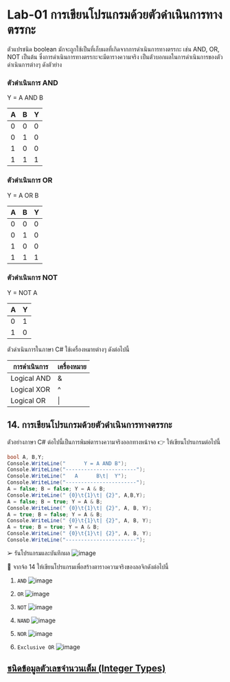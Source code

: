 # Lab-01 การเขียนโปรแกรมด้วยตัวดำเนินการทางตรรกะ

ตัวแปรชนิด boolean มักจะถูกใช้เป็นที่เก็บผลที่เกิดจากการดำเนินการทางตรรกะ เช่น AND, OR, NOT เป็นต้น ซึ่งการดำเนินการทางตรรกะจะมีตารางความจริง เป็นตัวบอกผลในการดำเนินการของตัวดำเนินการต่างๆ ดังตัวย่าง

### ตัวดำเนินการ AND

Y = A AND B

| A | B | Y |
|---|---|---|
| 0 | 0 | 0 |
| 0 | 1 | 0 |
| 1 | 0 | 0 |
| 1 | 1 | 1 |

### ตัวดำเนินการ OR

Y = A OR B

| A | B | Y |
|---|---|---|
| 0 | 0 | 0 |
| 0 | 1 | 0 |
| 1 | 0 | 0 |
| 1 | 1 | 1 |

### ตัวดำเนินการ NOT

Y = NOT A

| A | Y |
|--|--|
| 0 | 1 |
| 1 | 0 |

ตัวดำเนินการในภาษา C#
ใช้เครื่องหมายต่างๆ ดังต่อไปนี้

| การดำเนินการ | เครื่องหมาย |
|------------|-----------|
| Logical AND | & |
| Logical XOR | ^ |
| Logical OR | \| |

## 14. การเขียนโปรแกรมด้วยตัวดำเนินการทางตรรกะ

ตัวอย่างภาษา C# ต่อไปนี้เป็นการพิมพ์ตารางความจริงออกทางหน้าจอ
👉 ให้เขียนโปรแกรมต่อไปนี้

```csharp
bool A, B,Y;
Console.WriteLine("      Y = A AND B");
Console.WriteLine("-----------------------");
Console.WriteLine("   A      B\t|  Y");
Console.WriteLine("-----------------------");
A = false; B = false; Y = A & B;
Console.WriteLine(" {0}\t{1}\t| {2}", A,B,Y);
A = false; B = true; Y = A & B;
Console.WriteLine(" {0}\t{1}\t| {2}", A, B, Y);
A = true; B = false; Y = A & B;
Console.WriteLine(" {0}\t{1}\t| {2}", A, B, Y);
A = true; B = true; Y = A & B;
Console.WriteLine(" {0}\t{1}\t| {2}", A, B, Y);
Console.WriteLine("-----------------------");
```

➢ รันโปรแกรมและบันทึกผล
![image](https://github.com/ThanaloekKaisai/03376836-OOP-2566-Lab-01/assets/144195683/be5d8441-02da-42b5-a57e-73b6532c538a)

 
👷 จากจ้อ 14 ให้เขียนโปรแกรมเพื่อสร้างตารางความจริงของลอจิกดังต่อไปนี้

1. `AND`
![image](https://github.com/ThanaloekKaisai/03376836-OOP-2566-Lab-01/assets/144195683/be5d8441-02da-42b5-a57e-73b6532c538a)
2. `OR`
![image](https://github.com/ThanaloekKaisai/03376836-OOP-2566-Lab-01/assets/144195683/b3c5a97a-c2df-4705-a72b-5d95c5ebd0bc)

3. `NOT`
![image](https://github.com/ThanaloekKaisai/03376836-OOP-2566-Lab-01/assets/144195683/4a177842-8064-4104-9bc3-e2413b80f50d)

4. `NAND`
![image](https://github.com/ThanaloekKaisai/03376836-OOP-2566-Lab-01/assets/144195683/458517a5-0ab0-4d69-8c85-1ceb61cc4dd5)

5. `NOR`
![image](https://github.com/ThanaloekKaisai/03376836-OOP-2566-Lab-01/assets/144195683/ecb4f293-40f3-4766-85c3-7d1216040794)

6. `Exclusive OR`
![image](https://github.com/ThanaloekKaisai/03376836-OOP-2566-Lab-01/assets/144195683/a82dd5ab-cc4d-4aa7-bca5-80a643332a02)


## [ชนิดข้อมูลตัวเลขจำนวนเต็ม (Integer Types)](./Lab-01-part-15.md)
